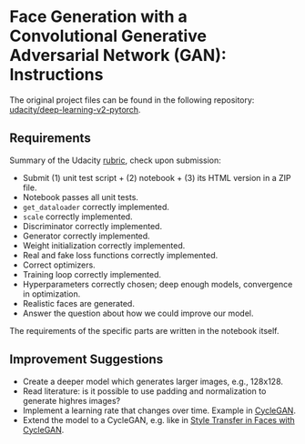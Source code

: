 # Face Generation with a Convolutional Generative Adversarial Network (GAN): Instructions

The original project files can be found in the following repository: [udacity/deep-learning-v2-pytorch](https://github.com/udacity/deep-learning-v2-pytorch).

## Requirements

Summary of the Udacity [rubric](https://review.udacity.com/#!/rubrics/2261/view), check upon submission:

- Submit (1) unit test script + (2) notebook + (3) its HTML version in a ZIP file.
- Notebook passes all unit tests.
- `get_dataloader` correctly implemented.
- `scale` correctly implemented.
- Discriminator correctly implemented.
- Generator correctly implemented.
- Weight initialization correctly implemented.
- Real and fake loss functions correctly implemented.
- Correct optimizers.
- Training loop correctly implemented.
- Hyperparameters correctly chosen; deep enough models, convergence in optimization.
- Realistic faces are generated.
- Answer the question about how we could improve our model.

The requirements of the specific parts are written in the notebook itself.

## Improvement Suggestions

- Create a deeper model which generates larger images, e.g., 128x128.
- Read literature: is it possible to use padding and normalization to generate highres images?
- Implement a learning rate that changes over time. Example in [CycleGAN](https://github.com/junyanz/pytorch-CycleGAN-and-pix2pix).
- Extend the model to a CycleGAN, e.g. like in [Style Transfer in Faces with CycleGAN](https://gfx.cs.princeton.edu/pubs/Chang_2018_PAS/Chang-CVPR-2018.pdf).